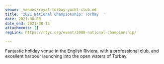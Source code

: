 ```yaml
---
venue: _venues/royal-torbay-yacht-club.md
title: '2021 National Championship: Torbay  '
date: 2021-08-08
date_end: 2021-08-13
attachments: []
regLink: https://rtyc.org/event/2000-national-championship/

---
```

Fantastic holiday venue in the English Riviera, with a professional club, and excellent harbour launching into the open waters of Torbay.